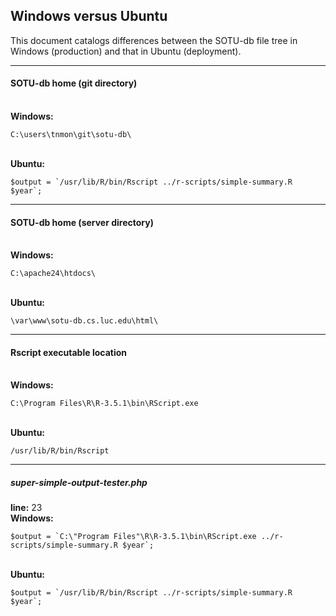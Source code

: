 ## Windows versus Ubuntu
This document catalogs differences between the SOTU-db file tree in Windows (production) and that in Ubuntu (deployment).

---
#### SOTU-db home (git directory) ####
<br>**Windows:**
```
C:\users\tnmon\git\sotu-db\
```
<br>**Ubuntu:**
```
$output = `/usr/lib/R/bin/Rscript ../r-scripts/simple-summary.R $year`;
```
---

#### SOTU-db home (server directory) ####
<br>**Windows:**
```
C:\apache24\htdocs\
```
<br>**Ubuntu:**
```
\var\www\sotu-db.cs.luc.edu\html\
```
---
#### Rscript executable location ####
<br>**Windows:**
```
C:\Program Files\R\R-3.5.1\bin\RScript.exe
```
<br>**Ubuntu:**
```
/usr/lib/R/bin/Rscript
```
---

##### super-simple-output-tester.php
**line:** 23
<br>**Windows:**
```
$output = `C:\"Program Files"\R\R-3.5.1\bin\RScript.exe ../r-scripts/simple-summary.R $year`;
```
<br>**Ubuntu:**
```
$output = `/usr/lib/R/bin/Rscript ../r-scripts/simple-summary.R $year`;
```
